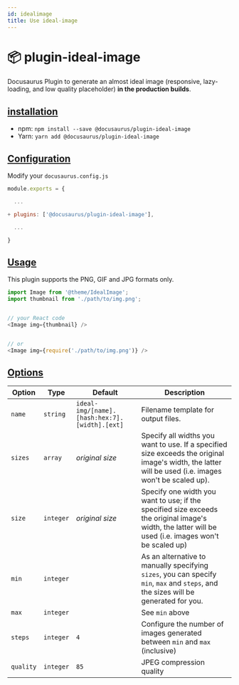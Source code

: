 ```yaml
---
id: idealimage
title: Use ideal-image
---
```


# 📦 plugin-ideal-image

Docusaurus Plugin to generate an almost ideal image (responsive, lazy-loading, and low quality placeholder) **in the production builds**.



## [installation](https://docusaurus.io/docs/api/plugins/@docusaurus/plugin-ideal-image)

- npm: `npm install --save @docusaurus/plugin-ideal-image`
- Yarn: `yarn add @docusaurus/plugin-ideal-image`





## [Configuration](https://docusaurus.io/docs/api/plugins/@docusaurus/plugin-ideal-image)

Modify your `docusaurus.config.js`

```js
module.exports = {

  ...

+ plugins: ['@docusaurus/plugin-ideal-image'],

  ...

}
```



## [Usage](https://docusaurus.io/docs/api/plugins/@docusaurus/plugin-ideal-image)

This plugin supports the PNG, GIF and JPG formats only.

```js
import Image from '@theme/IdealImage';
import thumbnail from './path/to/img.png';


// your React code
<Image img={thumbnail} />


// or
<Image img={require('./path/to/img.png')} />
```



## [Options](https://docusaurus.io/docs/api/plugins/@docusaurus/plugin-ideal-image#options)



| Option    | Type      | Default                                       | Description                                                  |
| --------- | --------- | --------------------------------------------- | ------------------------------------------------------------ |
| `name`    | `string`  | `ideal-img/[name].[hash:hex:7].[width].[ext]` | Filename template for output files.                          |
| `sizes`   | `array`   | *original size*                               | Specify all widths you want to use. If a specified size exceeds the original image's width, the latter will be used (i.e. images won't be scaled up). |
| `size`    | `integer` | *original size*                               | Specify one width you want to use; if the specified size exceeds the original image's width, the latter will be used (i.e. images won't be scaled up) |
| `min`     | `integer` |                                               | As an alternative to manually specifying `sizes`, you can specify `min`, `max` and `steps`, and the sizes will be generated for you. |
| `max`     | `integer` |                                               | See `min` above                                              |
| `steps`   | `integer` | `4`                                           | Configure the number of images generated between `min` and `max` (inclusive) |
| `quality` | `integer` | `85`                                          | JPEG compression quality                                     |
